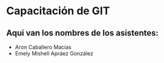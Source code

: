 
# Capacitación de GIT

## Aqui van los nombres de los asistentes:

- Aron Caballero Macías
- Emely Mishell Apráez González

